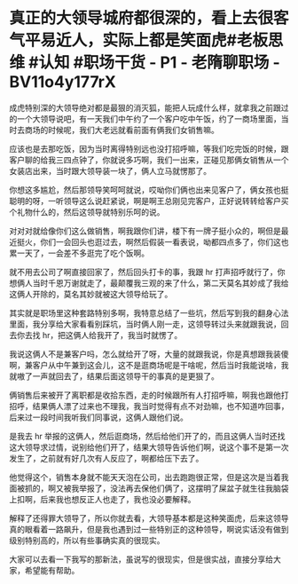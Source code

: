 # 真正的大领导城府都很深的，看上去很客气平易近人，实际上都是笑面虎#老板思维 #认知 #职场干货 - P1 - 老隋聊职场 - BV11o4y177rX

成虎特别深的大领导绝对都是最狠的消灭狐，能把人玩成什么样，就拿我之前跟过的一个大领导说吧，有一天我们中午约了一个客户吃中午饭，约了一商场里面，当时去商场的时候呢，我们大老远就看前面有俩我们女销售嘛。

应该也是去那吃饭，因为当时离得特别远也没打招呼嘛，等我们吃完饭的时候，跟客户聊的给我三四点钟了，你就说多巧啊，我们一出来，正碰见那俩女销售从一个女装店出来，当时跟大领导装一块了，俩人立马就愣那了。

你想这多尴尬，然后那领导笑呵呵就说，哎呦你们俩也出来见客户了，俩女孩也挺聪明的呀，一听领导这么说赶紧说，啊是啊王总刚见完客户，正好说转转给客户买个礼物什么的，然后这领导就特别乐呵的说。

对对对就给像你们这么做销售，啊我跟你们讲，楼下有一牌子挺小众的，啊但是最近挺火，你们一会回头也逛过去，啊然后假装一看表说，呦都四点多了，你们这也累一天了，一会差不多逛完了吃个饭啊。

就不用去公司了啊直接回家了，然后回头打卡的事，我跟 hr 打声招呼就行了，你想俩人当时千恩万谢就走了，最颠覆我三观的来了什么，第二天莫名其妙成了我给这俩人开除的，莫名其妙就被这大领导给玩了。

其实就是职场里这种套路特别多啊，我特意总结了一些坑，然后写到我的翻身心法里面，我分享给大家看看别踩坑，当时俩人刚一走，这领导转过头来就跟我说，回去你去找 hr，把这俩人给我开了，我当时就愣了。

我说这俩人不是兼客户吗，怎么就给开了呀，大量的就跟我说，你是真想跟我装傻啊，兼客户从中午兼到这会儿，这不是逛商场呢是干啥呢，然后当时我能说啥，我就嗷了一声就回去了，结果后面这领导干的事真的是更狠了。

俩销售后来被开了离职都是收拾东西，走的时候跟所有人打招呼嘛，啊我也跟他打招呼，结果俩人漂了过来也不理我，我当时觉得有点不对劲嘛，也不知道咋回事，后来过一段时间我听我们同事说，这俩人跟他们说。

是我去 hr 举报的这俩人，然后逛商场，然后给他们开了的，而且这俩人当时还找这大领导求过情，说别给他们开了，结果大领导告诉他们啊，说这个事不是第一次发生了，之前就有好几次有人反应了，啊都给压下去了。

他觉得这个，销售本身就不能天天泡在公司，出去跑跑很正常，但是这次是当着我面被抓的，啊又被我举报了，没法再去保他们俩了，这摆明了屎盆子就生往我脑袋上扣啊，后来我也想反正人也走了，我也没必要解释。

解释了还得罪大领导了，所以你就去看，大领导基本都是这种笑面虎，后来这领导真的眼看着一路飙升，但是我也遇到过一些特别正的这种领导，啊说实话没有做到级别特别高的，所以有些事确实真的很现实。

大家可以去看一下我写的那新法，虽说写的很现实，但是很实战，直接分享给大家，希望能有帮助。